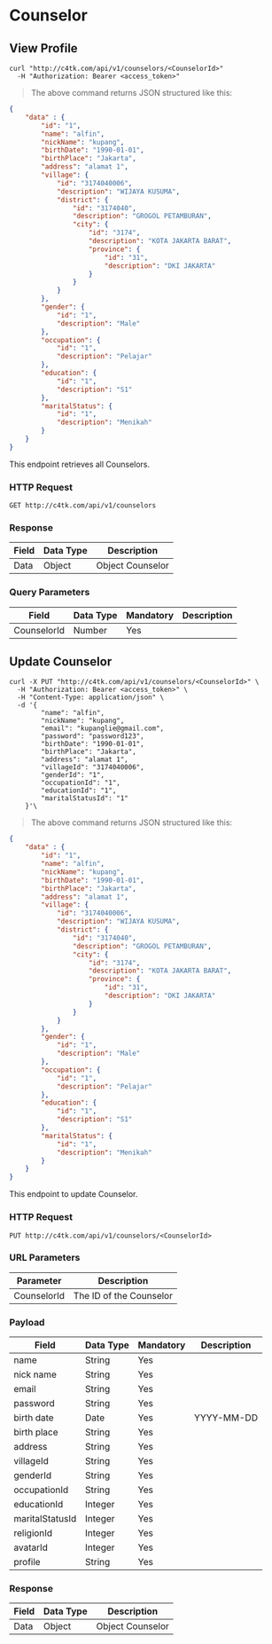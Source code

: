 
# Counselor

## View Profile

```shell
curl "http://c4tk.com/api/v1/counselors/<CounselorId>"
  -H "Authorization: Bearer <access_token>"
```

> The above command returns JSON structured like this:

```json
{
	"data" : {
        "id": "1",
		"name": "alfin",
        "nickName": "kupang",
		"birthDate": "1990-01-01",
		"birthPlace": "Jakarta",
		"address": "alamat 1",
		"village": {
			"id": "3174040006",
			"description": "WIJAYA KUSUMA",
			"district": {
				"id": "3174040",
				"description": "GROGOL PETAMBURAN",
				"city": {
					"id": "3174",
					"description": "KOTA JAKARTA BARAT",
					"province": {
						"id": "31",
						"description": "DKI JAKARTA"
					}
				}
			}
		},
		"gender": {
			"id": "1",
			"description": "Male"
		},
		"occupation": {
			"id": "1",
			"description": "Pelajar"
		},
		"education": {
			"id": "1",
			"description": "S1"
		},
		"maritalStatus": {
			"id": "1",
			"description": "Menikah"
		}
	}
}
```

This endpoint retrieves all Counselors.

### HTTP Request

`GET http://c4tk.com/api/v1/counselors`



### Response

Field | Data Type | Description
--------- | ------- | -----------
Data | Object | Object Counselor



### Query Parameters

Field | Data Type | Mandatory | Description
--------- | ------- | -------- | -----------
CounselorId | Number | Yes |




## Update Counselor


```shell
curl -X PUT "http://c4tk.com/api/v1/counselors/<CounselorId>" \
  -H "Authorization: Bearer <access_token>" \
  -H "Content-Type: application/json" \ 
  -d '{
		"name": "alfin",
        "nickName": "kupang",
		"email": "kupanglie@gmail.com",
		"password": "password123",
		"birthDate": "1990-01-01",
		"birthPlace": "Jakarta",
		"address": "alamat 1",
		"villageId": "3174040006",
		"genderId": "1",
		"occupationId": "1",
		"educationId": "1",
		"maritalStatusId": "1"
  	}'\
```


> The above command returns JSON structured like this:

```json
{
	"data" : {
		"id": "1",
		"name": "alfin",
		"nickName": "kupang",
		"birthDate": "1990-01-01",
		"birthPlace": "Jakarta",
		"address": "alamat 1",
		"village": {
			"id": "3174040006",
			"description": "WIJAYA KUSUMA",
			"district": {
				"id": "3174040",
				"description": "GROGOL PETAMBURAN",
				"city": {
					"id": "3174",
					"description": "KOTA JAKARTA BARAT",
					"province": {
						"id": "31",
						"description": "DKI JAKARTA"
					}
				}
			}
		},
		"gender": {
			"id": "1",
			"description": "Male"
		},
		"occupation": {
			"id": "1",
			"description": "Pelajar"
		},
		"education": {
			"id": "1",
			"description": "S1"
		},
		"maritalStatus": {
			"id": "1",
			"description": "Menikah"
		}
	}
}
```

This endpoint to update Counselor.

### HTTP Request

`PUT http://c4tk.com/api/v1/counselors/<CounselorId>`


### URL Parameters

Parameter | Description
--------- | -----------
CounselorId | The ID of the Counselor



### Payload

Field | Data Type | Mandatory | Description
--------- | ------- | -------- | -----------
name | String | Yes | 
nick name | String | Yes | 
email | String | Yes | 
password | String | Yes | 
birth date | Date | Yes | YYYY-MM-DD
birth place | String | Yes | 
address | String | Yes | 
villageId | String | Yes |
genderId | String | Yes | 
occupationId | String | Yes |
educationId | Integer | Yes | 
maritalStatusId | Integer | Yes | 
religionId | Integer | Yes |
avatarId | Integer | Yes |
profile | String | Yes |



### Response

Field | Data Type | Description
--------- | ------- | -----------
Data | Object | Object Counselor
